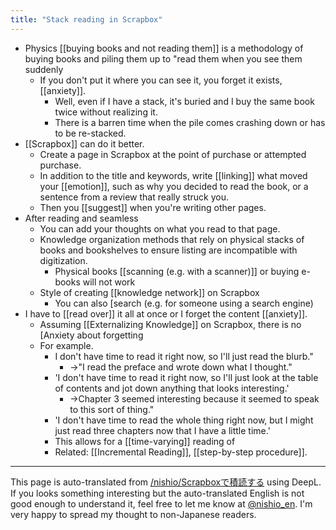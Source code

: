 ```yaml
---
title: "Stack reading in Scrapbox"
---
```


- Physics [[buying books and not reading them]] is a methodology of buying books and piling them up to "read them when you see them suddenly
    - If you don't put it where you can see it, you forget it exists, [[anxiety]].
        - Well, even if I have a stack, it's buried and I buy the same book twice without realizing it.
        - There is a barren time when the pile comes crashing down or has to be re-stacked.
- [[Scrapbox]] can do it better.
    - Create a page in Scrapbox at the point of purchase or attempted purchase.
    - In addition to the title and keywords, write [[linking]] what moved your [[emotion]], such as why you decided to read the book, or a sentence from a review that really struck you.
    - Then you [[suggest]] when you're writing other pages.
- After reading and seamless
    - You can add your thoughts on what you read to that page.
    - Knowledge organization methods that rely on physical stacks of books and bookshelves to ensure listing are incompatible with digitization.
        - Physical books [[scanning (e.g. with a scanner)]] or buying e-books will not work
    - Style of creating [[knowledge network]] on Scrapbox
        - You can also [search (e.g. for someone using a search engine)
- I have to [[read over]] it all at once or I forget the content [[anxiety]].
    - Assuming [[Externalizing Knowledge]] on Scrapbox, there is no [Anxiety about forgetting
    - For example.
        - I don't have time to read it right now, so I'll just read the blurb."
            - →"I read the preface and wrote down what I thought."
        - 'I don't have time to read it right now, so I'll just look at the table of contents and jot down anything that looks interesting.'
            - →Chapter 3 seemed interesting because it seemed to speak to this sort of thing."
        - 'I don't have time to read the whole thing right now, but I might just read three chapters now that I have a little time.'
        - This allows for a [[time-varying]] reading of
        - Related: [[Incremental Reading]], [[step-by-step procedure]].

---
This page is auto-translated from [/nishio/Scrapboxで積読する](https://scrapbox.io/nishio/Scrapboxで積読する) using DeepL. If you looks something interesting but the auto-translated English is not good enough to understand it, feel free to let me know at [@nishio_en](https://twitter.com/nishio_en). I'm very happy to spread my thought to non-Japanese readers.